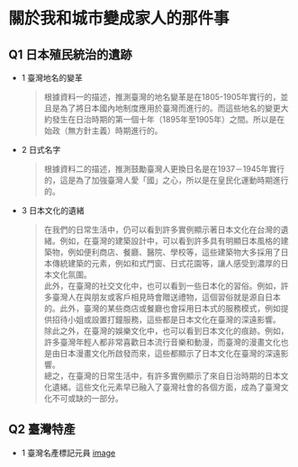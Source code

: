 關於我和城市變成家人的那件事
===

## Q1 日本殖民統治的遺跡
- 1 臺灣地名的變革
  > 根據資料一的描述，推測臺灣的地名變革是在1805-1905年實行的，並且是為了將日本國內地制度應用於臺灣而進行的。而這些地名的變更大約發生在日治時期的第一個十年（1895年至1905年）之間。所以是在始政（無方針主義）時期進行的。

- 2 日式名字
  > 根據資料二的描述，推測鼓勵臺灣人更換日名是在1937－1945年實行的，這是為了加強臺灣人愛「國」之心，所以是在皇民化運動時期進行的。

- 3 日本文化的遺緒
  > 在我們的日常生活中，仍可以看到許多實例顯示著日本文化在台灣的遺緒。例如，在臺灣的建築設計中，可以看到許多具有明顯日本風格的建築物，例如便利商店、餐廳、醫院、學校等，這些建築物大多採用了日本傳統建築的元素，例如和式門窗、日式花園等，讓人感受到濃厚的日本文化氛圍。<br/>
  此外，在臺灣的社交文化中，也可以看到一些日本化的習俗。例如，許多臺灣人在與朋友或客戶相見時會贈送禮物，這個習俗就是源自日本的。此外，臺灣的某些商店或餐廳也會採用日本式的服務模式，例如提供招待小姐或設置打鐘服務，這些都是日本文化在臺灣的深遠影響。<br/>
  除此之外，在臺灣的娛樂文化中，也可以看到日本文化的痕跡。例如，許多臺灣年輕人都非常喜歡日本流行音樂和動漫，而臺灣的漫畫文化也是由日本漫畫文化所啟發而來，這些都顯示了日本文化在臺灣的深遠影響。<br/>
  總之，在臺灣的日常生活中，有許多實例顯示了來自日治時期的日本文化遺緒。這些文化元素早已融入了臺灣社會的各個方面，成為了臺灣文化不可或缺的一部分。
  
## Q2 臺灣特產
- 1 臺灣名產標記元員
[image](https://github.com/Yushun-Chen/7-2_iamtw/blob/main/%E6%88%AA%E5%9C%96%202023-04-02%20%E4%B8%8A%E5%8D%884.18.59.png)

